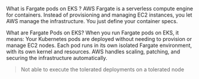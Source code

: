 What is Fargate pods on EKS ?
    AWS Fargate is a serverless compute engine for containers. Instead of provisioning and managing EC2 instances, you let AWS manage the infrastructure. You just define your container specs.

What are Fargate Pods on EKS?
    When you run Fargate pods on EKS, it means:
    Your Kubernetes pods are deployed without needing to provision or manage EC2 nodes.
    Each pod runs in its own isolated Fargate environment, with its own kernel and resources.
    AWS handles scaling, patching, and securing the infrastructure automatically. 

> Not able to execute the tolerated deployments on a tolerated node
